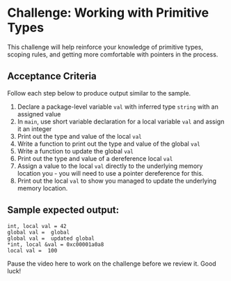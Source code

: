 # Challenge: Working with Primitive Types

This challenge will help reinforce your knowledge of primitive types, scoping rules, and getting more comfortable with pointers in the process.

## Acceptance Criteria

Follow each step below to produce output similar to the sample.

1. Declare a package-level variable `val` with inferred type `string` with an assigned value
2. In `main`, use short variable declaration for a local variable `val` and assign it an integer
3. Print out the type and value of the local `val`
4. Write a function to print out the type and value of the global `val`
5. Write a function to update the global `val`
6. Print out the type and value of a dereference local `val`
7. Assign a value to the local `val` directly to the underlying memory location you  - you will need to use a pointer dereference for this.
8. Print out the local `val` to show you managed to update the underlying memory location.

## Sample expected output:

```
int, local val = 42
global val =  global
global val =  updated global
*int, local &val = 0xc00001a0a8
local val =  100
```

Pause the video here to work on the challenge before we review it. Good luck!